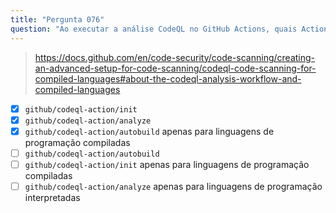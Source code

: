 ```yaml
---
title: "Pergunta 076"
question: "Ao executar a análise CodeQL no GitHub Actions, quais Actions você deve usar? (Escolha três.)"
---
```


> https://docs.github.com/en/code-security/code-scanning/creating-an-advanced-setup-for-code-scanning/codeql-code-scanning-for-compiled-languages#about-the-codeql-analysis-workflow-and-compiled-languages
- [x] `github/codeql-action/init`
- [x] `github/codeql-action/analyze`
- [x] `github/codeql-action/autobuild` apenas para linguagens de programação compiladas
- [ ] `github/codeql-action/autobuild` 
- [ ] `github/codeql-action/init` apenas para linguagens de programação compiladas
- [ ] `github/codeql-action/analyze` apenas para linguagens de programação interpretadas
